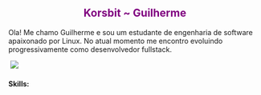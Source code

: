 <h2 align="center" style="color: purple">Korsbit ~ Guilherme</h2>

Ola! Me chamo Guilherme e sou um estudante de engenharia de software apaixonado por Linux. No atual momento me encontro evoluindo progressivamente como desenvolvedor fullstack.


<!-- <div>
	![Korsbits github stats](https://github-readme-stats.vercel.app/api?username=korsbit&show_icons=true&theme=radical)
</div>
<div>
	![Top-Languages](https://github-readme-stats.vercel.app/api/top-langs/?username=korsbit&hide_progress=true&theme=radical)
</div> -->


<img src="https://github-readme-stats.vercel.app/api/top-langs/?username=korsbit&layout=compact&theme=highcontrast&hide_border=true" alt="">
<img src="https://github-readme-stats.vercel.app/api?username=korsbit&show_icons=true&theme=highcontrast&hide_border=true"/>

#### Skills:
<div>
	<img src="https://img.shields.io/badge/html5-%23E34F26.svg?style=for-the-badge&logo=html5&logoColor=white" alt="" />
	<img src="https://img.shields.io/badge/css3-%231572B6.svg?style=for-the-badge&logo=css3&logoColor=white" alt="" />
</div>

